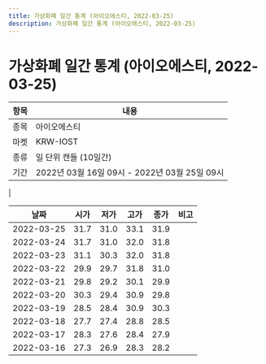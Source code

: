 ```yaml
---
title: 가상화폐 일간 통계 (아이오에스티, 2022-03-25)
description: 가상화폐 일간 통계 (아이오에스티, 2022-03-25)
---
```


가상화폐 일간 통계 (아이오에스티, 2022-03-25)
===

|항목|내용|
|--|--|
|종목|아이오에스티|
|마켓|KRW-IOST|
|종류|일 단위 캔들 (10일간)|
|기간|2022년 03월 16일 09시 - 2022년 03월 25일 09시
|

|날짜|시가|저가|고가|종가|비고|
|--|--|--|--|--|--|
|2022-03-25|31.7|31.0|33.1|31.9|    |
|2022-03-24|31.7|31.0|32.0|31.8|    |
|2022-03-23|31.1|30.3|32.0|31.8|    |
|2022-03-22|29.9|29.7|31.8|31.0|    |
|2022-03-21|29.8|29.2|30.1|29.9|    |
|2022-03-20|30.3|29.4|30.9|29.8|    |
|2022-03-19|28.5|28.4|30.9|30.3|    |
|2022-03-18|27.7|27.4|28.8|28.5|    |
|2022-03-17|28.3|27.6|28.4|27.9|    |
|2022-03-16|27.3|26.9|28.3|28.2|    |
